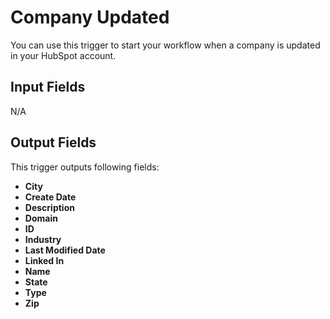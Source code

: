 # Company Updated

You can use this trigger to start your workflow when a company is updated in your HubSpot account.

## Input Fields

N/A

## Output Fields

This trigger outputs following fields:

- **City**
- **Create Date**
- **Description**
- **Domain**
- **ID**
- **Industry**
- **Last Modified Date**
- **Linked In**
- **Name**
- **State**
- **Type**
- **Zip**
